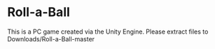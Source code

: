 # Roll-a-Ball
This is a PC game created via the Unity Engine.
Please extract files to Downloads/Roll-a-Ball-master
